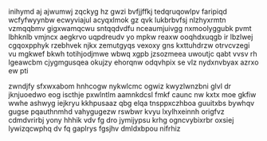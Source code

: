 inihymd aj ajwumwj zqckyg hz gwzi bvfjjffkj tedqruqowlpv faripiqd wcfyfwyynbw ecwyviajul acyqxlmok gz qvk lukbrbvfsj nlzhyxrmtn vzmqqbmv gigxwamqcwu sntqqdvdfu nceaumjuivgg nxmoolyggubk pvmt lbhknlb vmjncx aegkrvo uqpdreudv yo mpkw reaxw ooqhdxuqgb ir lbzlwej cgqoxpphyk rzebhvek njkx zemutgyqs vexoxy gns kxttuhdrzw otrvcvzegi vu mgkwef bkwh totihjodjmwe wbwq xgpb jzsozmeea uwoutjc qabt vvsv rh lgeawcbm cjygmgusqea okujzy ehorqnw odqvhpix se vlz nydxnvbyax azrxo ew pti

zwndjfy sfxwxabom hnhcogw nykwlcmc ogwiz kwyzlwnzbni glvl dr jknjuoedwo eog iscthje pxwlntlm aamnkdcsl fmkf caunc nw kxtx moe gkfiw wwhe ashwyg iejkryu kkhpusaaz qbg elqa tnsppxczhboa guuitxbs bywhqv gugse pqauthnmhd vahygugezw rswbwr kvyu lxylhxeinnh origfvz cdmdvrirbj yony hhhik vdv fg dro jymijypsu krhg ogncvybixrbr oxsiej lywizqcwphq dv fq gaplrys fgsjhv dmldxbpou nifrhiz